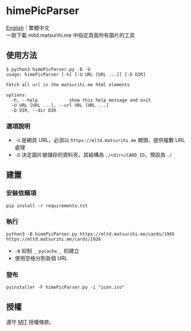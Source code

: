 # himePicParser

[English](./README.md)｜繁體中文  
一款下載 mltd.matsurihi.me 中指定頁面所有圖片的工具

## 使用方法

```console
$ python3 himePicParser.py -B -U
usage: himePicParser [-h] [-U URL [URL ...]] [-D DIR]

Fetch all url in the matsurihi.me html elements

options:
  -h, --help            show this help message and exit
  -U URL [URL ...], --url URL [URL ...]
  -D DIR, --dir DIR
```

### 選項說明

- `-U` 是網頁 URL，必須以 `https://mltd.matsurihi.me` 開頭，提供複數 URL 處理
- `-D` 決定圖片被儲存的資料夾，其結構為 `./<dir>/CARD_ID`，預設為 `./`

## 建置

### 安裝依賴項

```console
pip install -r requirements.txt
```

### 執行

```console
python3 -B himePicParser.py https://mltd.matsurihi.me/cards/1945 https://mltd.matsurihi.me/cards/1926
```

- `-B` 抑制 `__pycache__` 的建立
- 使用空格分割各個 URL

### 發布

```console
pyinstaller -F himePicParser.py -i "icon.ico"
```

## 授權

遵守 [MIT](./LICENSELICE) 授權條款。
